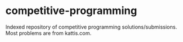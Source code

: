 # competitive-programming
Indexed repository of competitive programming solutions/submissions. Most problems are from kattis.com.
